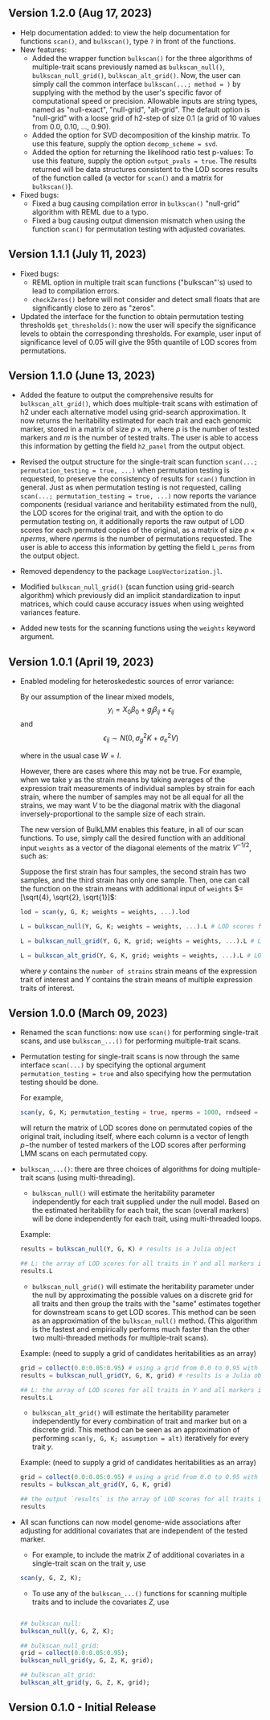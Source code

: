 ## Version 1.2.0 (Aug 17, 2023)
- Help documentation added: to view the help documentation for functions `scan()`, and `bulkscan()`, type `?` in front of the functions.
- New features:
    - Added the wrapper function `bulkscan()` for the three algorithms of multiple-trait scans previously named as `bulkscan_null()`, `bulkscan_null_grid()`, `bulkscan_alt_grid()`. Now, the user can simply call the common interface `bulkscan(...; method = )` by supplying with the method by the user's specific favor of computational speed or precision. Allowable inputs are string types, named as "null-exact", "null-grid", "alt-grid". The default option is "null-grid" with a loose grid of h2-step of size 0.1 (a grid of 10 values from 0.0, 0.10, ..., 0.90).
    - Added the option for SVD decomposition of the kinship matrix. To use this feature, supply the option `decomp_scheme = svd`.
    - Added the option for returning the likelihood ratio test p-values: To use this feature, supply the option `output_pvals = true`. The results returned will be data structures consistent to the LOD scores results of the function called (a vector for `scan()` and a matrix for `bulkscan()`).
- Fixed bugs: 
    - Fixed a bug causing compilation error in `bulkscan()` "null-grid" algorithm with REML due to a typo.
    - Fixed a bug causing output dimension mismatch when using the function `scan()` for permutation testing with adjusted covariates.

## Version 1.1.1 (July 11, 2023)
- Fixed bugs:  
    - REML option in multiple trait scan functions ("bulkscan"'s) used to lead to compilation errors.
    - `checkZeros()` before will not consider and detect small floats that are significantly close to zero as "zeros".
- Updated the interface for the function to obtain permutation testing thresholds `get_thresholds()`: now the user will specify the significance levels to obtain the corresponding thresholds. For example, user input of significance level of 0.05 will give the 95th quantile of LOD scores from permutations.

## Version 1.1.0 (June 13, 2023)
- Added the feature to output the comprehensive results for `bulkscan_alt_grid()`, which does multiple-trait scans with estimation of h2 under each alternative model using grid-search approximation. It now returns the heritability estimated for each trait and each genomic marker, stored in a matrix of size $p \times m$, where $p$ is the number of tested markers and $m$ is the number of tested traits. The user is able to access this information by getting the field `h2_panel` from the output object.

- Revised the output structure for the single-trait scan function `scan(...; permutation_testing = true, ...)` when permutation testing is requested, to preserve the consistency of results for `scan()` function in general. Just as when permutation testing is not requested, calling `scan(...; permutation_testing = true, ...)` now reports the variance components (residual variance and heritability estimated from the null), the LOD scores for the original trait, and with the option to do permutation testing on, it additionally reports the raw output of LOD scores for each permuted copies of the original, as a matrix of size $p \times nperms$, where $nperms$ is the number of permutations requested. The user is able to access this information by getting the field `L_perms` from the output object.

- Removed dependency to the package `LoopVectorization.jl`.

- Modified `bulkscan_null_grid()` (scan function using grid-search algorithm) which previously did an implicit standardization to input matrices, which could cause accuracy issues when using weighted variances feature. 

- Added new tests for the scanning functions using the `weights` keyword argument.


## Version 1.0.1 (April 19, 2023)
- Enabled modeling for heteroskedestic sources of error variance:

    By our assumption of the linear mixed models, 
        $$y_i = X_0 \beta_0 + g_j \beta_{ij}+\epsilon_{ij}$$
    and
        $$\epsilon_{ij} \sim N(0, \sigma^2_g K + \sigma^2_e V)$$

    where in the usual case $W = I$. 

    However, there are cases where this may not be true. For example, when we take $y$ as the strain means by taking averages of the expression trait measurements of individual samples by strain for each strain, where the number of samples may not be all equal for all the strains, we may want $V$ to be the diagonal matrix with the diagonal inversely-proportional to the sample size of each strain.

    The new version of BulkLMM enables this feature, in all of our scan functions. To use, simply call the desired function with an additional input `weights` as a vector of the diagonal elements of the matrix $V^{-1/2}$, such as:

    Suppose the first strain has four samples, the second strain has two samples, and the third strain has only one sample. Then, one can call the function on the strain means with additional input of `weights` $= [\sqrt{4}, \sqrt{2}, \sqrt{1}]$:

    ```julia
    lod = scan(y, G, K; weights = weights, ...).lod

    L = bulkscan_null(Y, G, K; weights = weights, ...).L # LOD scores for every input trait

    L = bulkscan_null_grid(Y, G, K, grid; weights = weights, ...).L # LOD scores for every input trait
    
    L = bulkscan_alt_grid(Y, G, K, grid; weights = weights, ...).L # LOD scores for every input trait
    ```

    where $y$ contains the `number of strains` strain means of the expression trait of interest and $Y$ contains the strain means of multiple expression traits of interest.

## Version 1.0.0 (March 09, 2023)

- Renamed the scan functions: now use `scan()` for performing single-trait scans, and use `bulkscan_...()` for performing multiple-trait scans.

- Permutation testing for single-trait scans is now through the same interface `scan(...)` by specifying the optional argument `permutation_testing = true` and also specifying how the permutation testing should be done.

    For example, 
    ```julia
    scan(y, G, K; permutation_testing = true, nperms = 1000, rndseed = 0, original = true)
    ```

    will return the matrix of LOD scores done on permutated copies of the original trait, including itself, where each column is a vector of length $p-$the number of tested markers of the LOD scores after performing LMM scans on each permutated copy.

- `bulkscan_...()`: there are three choices of algorithms for doing multiple-trait scans (using multi-threading). 

    - `bulkscan_null()` will estimate the heritability parameter independently for each trait supplied under the null model. Based on the estimated heritability for each trait, the scan (overall markers) will be done independently for each trait, using multi-threaded loops.

    Example:
    ```julia
    results = bulkscan_null(Y, G, K) # results is a Julia object

    ## L: the array of LOD scores for all traits in Y and all markers in G
    results.L
    ``` 

    - `bulkscan_null_grid()` will estimate the heritability parameter under the null by approximating the possible values on a discrete grid for all traits and then group the traits with the "same" estimates together for downstream scans to get LOD scores. This method can be seen as an approximation of the `bulkscan_null()` method. (This algorithm is the fastest and empirically performs much faster than the other two multi-threaded methods for multiple-trait scans).

    Example: (need to supply a grid of candidates heritabilities as an array)
    ```julia
    grid = collect(0.0:0.05:0.95) # using a grid from 0.0 to 0.95 with step size of 0.05
    results = bulkscan_null_grid(Y, G, K, grid) # results is a Julia object

    ## L: the array of LOD scores for all traits in Y and all markers in G
    results.L
    ``` 

    - `bulkscan_alt_grid()` will estimate the heritability parameter independently for every combination of trait and marker but on a discrete grid. This method can be seen as an approximation of performing `scan(y, G, K; assumption = alt)` iteratively for every trait $y$.

    Example: (need to supply a grid of candidates heritabilities as an array)
    ```julia
    grid = collect(0.0:0.05:0.95) # using a grid from 0.0 to 0.95 with step size of 0.05
    results = bulkscan_alt_grid(Y, G, K, grid)

    ## the output `results` is the array of LOD scores for all traits in Y and all markers in G
    results
    ``` 

- All scan functions can now model genome-wide associations after adjusting for additional covariates that are independent of the tested marker. 
    - For example, to include the matrix $Z$ of additional covariates in a single-trait scan on the trait $y$, use

    ```julia
    scan(y, G, Z, K);
    ```

    - To use any of the `bulkscan_...()` functions for scanning multiple traits and to include the covariates $Z$, use

    ```julia

    ## bulkscan_null:
    bulkscan_null(y, G, Z, K);

    ## bulkscan_null_grid:
    grid = collect(0.0:0.05:0.95);
    bulkscan_null_grid(y, G, Z, K, grid);

    ## bulkscan_alt_grid:
    bulkscan_alt_grid(y, G, Z, K, grid);
    ```

## Version 0.1.0 - Initial Release
